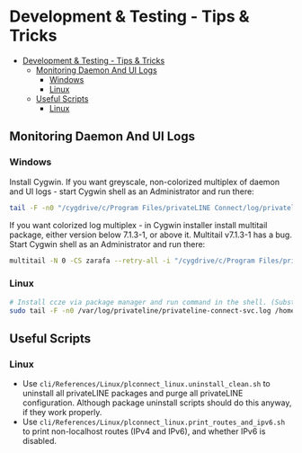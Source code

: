 # Development & Testing - Tips & Tricks
- [Development \& Testing - Tips \& Tricks](#development--testing---tips--tricks)
	- [Monitoring Daemon And UI Logs](#monitoring-daemon-and-ui-logs)
		- [Windows](#windows)
		- [Linux](#linux)
	- [Useful Scripts](#useful-scripts)
		- [Linux](#linux-1)

## Monitoring Daemon And UI Logs

### Windows

Install Cygwin. If you want greyscale, non-colorized multiplex of daemon and UI logs - start Cygwin shell as an Administrator and run there:
```bash
tail -F -n0 "/cygdrive/c/Program Files/privateLINE Connect/log/privateline-connect-svc.log" /cygdrive/c/Users/$USER/AppData/Roaming/privateline-connect-ui/logs/main.log
```
If you want colorized log multiplex - in Cygwin installer install multitail package, either version below 7.1.3-1, or above it. Multitail v7.1.3-1 has a bug. Start Cygwin shell as an Administrator and run there:
```bash
multitail -N 0 -CS zarafa --retry-all -i "/cygdrive/c/Program Files/privateLINE Connect/log/privateline-connect-svc.log" -i /cygdrive/c/Users/$USER/AppData/Roaming/privateline-connect-ui/logs/main.log
```

### Linux
```bash
# Install ccze via package manager and run command in the shell. (Substitute <username> for the username of the account under which privateline-connect-ui runs.)
sudo tail -F -n0 /var/log/privateline/privateline-connect-svc.log /home/<username>/.config/privateline-connect-ui/logs/main.log | ccze -A
```

## Useful Scripts

### Linux
- Use `cli/References/Linux/plconnect_linux.uninstall_clean.sh` to uninstall all privateLINE packages and purge all privateLINE configuration. Although package uninstall scripts should do this anyway, if they work properly.
- Use `cli/References/Linux/plconnect_linux.print_routes_and_ipv6.sh` to print non-localhost routes (IPv4 and IPv6), and whether IPv6 is disabled.
